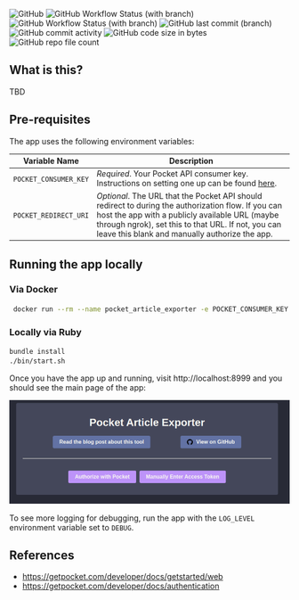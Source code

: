 ![GitHub](https://img.shields.io/github/license/ryderstorm/pocket_article_exporter?style=for-the-badge)
![GitHub Workflow Status (with branch)](https://img.shields.io/github/actions/workflow/status/ryderstorm/pocket_article_exporter/rspec.yml?branch=main&label=Tests&style=for-the-badge)
![GitHub Workflow Status (with branch)](https://img.shields.io/github/actions/workflow/status/ryderstorm/pocket_article_exporter/build.yml?branch=main&style=for-the-badge)
![GitHub last commit (branch)](https://img.shields.io/github/last-commit/ryderstorm/pocket_article_exporter/main?style=for-the-badge)
![GitHub commit activity](https://img.shields.io/github/commit-activity/m/ryderstorm/pocket_article_exporter?style=for-the-badge)
![GitHub code size in bytes](https://img.shields.io/github/languages/code-size/ryderstorm/pocket_article_exporter?style=for-the-badge)
![GitHub repo file count](https://img.shields.io/github/directory-file-count/ryderstorm/pocket_article_exporter?style=for-the-badge)

## What is this?

TBD

## Pre-requisites

The app uses the following environment variables:

| Variable Name         | Description                                                                                                                                                                                                                                                   |
| --------------------- | ------------------------------------------------------------------------------------------------------------------------------------------------------------------------------------------------------------------------------------------------------------- |
| `POCKET_CONSUMER_KEY` | _Required_. Your Pocket API consumer key. Instructions on setting one up can be found [here](https://getpocket.com/developer/docs/authentication).                                                                                                            |
| `POCKET_REDIRECT_URI` | _Optional_. The URL that the Pocket API should redirect to during the authorization flow. If you can host the app with a publicly available URL (maybe through ngrok), set this to that URL. If not, you can leave this blank and manually authorize the app. |

## Running the app locally

### Via Docker

```bash
 docker run --rm --name pocket_article_exporter -e POCKET_CONSUMER_KEY -e POCKET_REDIRECT_URI -p 8999:8999 ghcr.io/ryderstorm/pocket_article_exporter:main
```

### Locally via Ruby

```bash
bundle install
./bin/start.sh
```

Once you have the app up and running, visit http://localhost:8999 and you should see the main page of the app:

![Start page](./public/app_sceenshot_start_page.png)

To see more logging for debugging, run the app with the `LOG_LEVEL` environment variable set to `DEBUG`.

## References

- https://getpocket.com/developer/docs/getstarted/web
- https://getpocket.com/developer/docs/authentication

```

```
